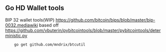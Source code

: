 Go HD Wallet tools
------------------

BIP 32 wallet tools(WIP)
https://github.com/bitcoin/bips/blob/master/bip-0032.mediawiki
based off https://github.com/vbuterin/pybitcointools/blob/master/pybitcointools/deterministic.py

        go get github.com/mndrix/btcutil
